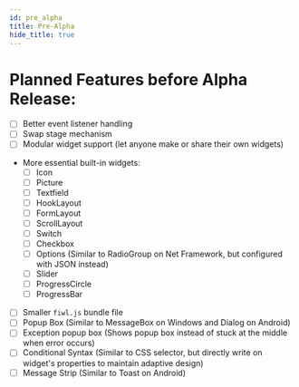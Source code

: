 ```yaml
---
id: pre_alpha
title: Pre-Alpha
hide_title: true
---
```


# Planned Features before Alpha Release:

- [ ] Better event listener handling
- [ ] Swap stage mechanism
- [ ] Modular widget support (let anyone make or share their own widgets)
- More essential built-in widgets:
  - [ ] Icon
  - [ ] Picture
  - [ ] Textfield
  - [ ] HookLayout
  - [ ] FormLayout
  - [ ] ScrollLayout
  - [ ] Switch
  - [ ] Checkbox
  - [ ] Options (Similar to RadioGroup on Net Framework, but configured with JSON instead)
  - [ ] Slider
  - [ ] ProgressCircle
  - [ ] ProgressBar
- [ ] Smaller `fiwl.js` bundle file
- [ ] Popup Box (Similar to MessageBox on Windows and Dialog on Android)
- [ ] Exception popup box (Shows popup box instead of stuck at the middle when error occurs)
- [ ] Conditional Syntax (Similar to CSS selector, but directly write on widget's properties to maintain adaptive design)
- [ ] Message Strip (Similar to Toast on Android)
